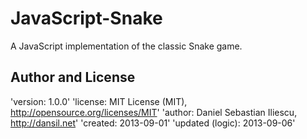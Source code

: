 JavaScript-Snake
================

A JavaScript implementation of the classic Snake game.

Author and License
------------------

'version: 1.0.0'
'license: MIT License (MIT), http://opensource.org/licenses/MIT'
'author: Daniel Sebastian Iliescu, http://dansil.net'
'created: 2013-09-01'
'updated (logic): 2013-09-06'